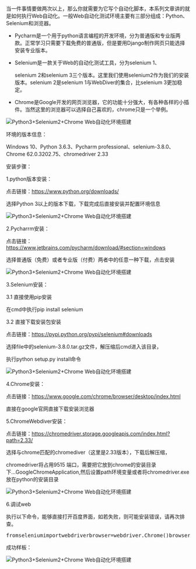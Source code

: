 当一件事情要做两次以上，那么你就需要为它写个自动化脚本，本系列文章讲的就是如何执行Web自动化。一般Web自动化测试环境主要有三部分组成：Python、Selenium和浏览器。

* Pycharm是一个用于python语言编程的开发环境，分为普通版和专业版两款。正常学习只需要下载免费的普通版，但是要用Django制作网页只能选择安装专业版本。

* Selenium是一款关于Web的自动化测试工具，分为selenium 1、

    selenium 2和selenium 3三个版本。这里我们使用selenium2作为我们的安装版本。selenium 2是selenium 1与WebDiver的集合，比selenium 3更加稳定。

* Chrome是Google开发的网页浏览器，它的功能十分强大，有各种各样的小插件。当然这里的浏览器可以选择自己喜欢的，chrome只是一个举例。

![Python3+Selenium2+Chrome Web自动化环境搭建](http://p3.pstatp.com/large/4e620001e985adb5d699)

环境的版本信息：

Windows 10、Python 3.6.3、Pycharm professional、selenium-3.8.0、Chrome 62.0.3202.75、chromedriver 2.33

安装步骤：

1.python版本安装：

点击链接：https://www.python.org/downloads/

选择Python 3以上的版本下载，下载完成后直接安装并配置环境信息

![Python3+Selenium2+Chrome Web自动化环境搭建](http://p1.pstatp.com/large/4e5f0003c3b369053cba)

2.Pycharrm安装：

点击链接：https://www.jetbrains.com/pycharm/download/#section=windows

选择普通版（免费）或者专业版（付费）两者中的任意一种下载，点击安装

![Python3+Selenium2+Chrome Web自动化环境搭建](http://p1.pstatp.com/large/4e5f0003c3b1ce2f4264)

3.Selenium安装：

3.1 直接使用pip安装

在cmd中执行pip install selenium

3.2 直接下载安装包安装

点击链接：https://pypi.python.org/pypi/selenium#downloads

选择file中的selenium-3.8.0.tar.gz文件，解压缩后cmd进入该目录，

执行python setup.py install命令

![Python3+Selenium2+Chrome Web自动化环境搭建](http://p1.pstatp.com/large/4e5d0003d2fb4addcf30)

4.Chrome安装：

点击链接：https://www.google.com/chrome/browser/desktop/index.html

直接在google官网直接下载安装浏览器

5.ChromeWebdiver安装：

点击链接：https://chromedriver.storage.googleapis.com/index.html?path=2.33/

选择与chrome匹配的chromediver（这里是2.33版本），下载后解压缩，

chromedriver将占用9515 端口，需要把它放到chrome的安装目录下...GoogleChromeApplication,然后设置path环境变量或者将chromedriver.exe放在python的安装目录

![Python3+Selenium2+Chrome Web自动化环境搭建](http://p3.pstatp.com/large/4e5e0003c32cf20e6767)

6.调试web

执行以下命令，能够直接打开百度界面，如若失败，则可能安装错误，请再次排查。

<pre>
fromseleniumimportwebdriverbrowser=webdriver.Chrome()browser.get(http://www.baidu.com)
</pre>

成功样板：

![Python3+Selenium2+Chrome Web自动化环境搭建](http://p3.pstatp.com/large/4e5f0003c3b216c37bbb)
